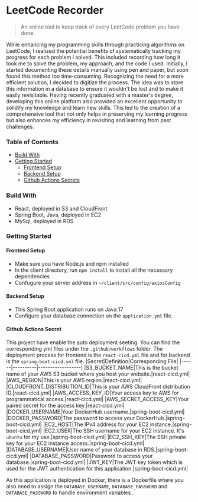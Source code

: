 # LeetCode Recorder

> An online tool to keep track of every LeetCode problem you have done.

While enhancing my programming skills through practicing algorithms on LeetCode, I realized the potential benefits of systematically tracking my progress for each problem I solved.
This included recording how long it took me to solve the problem, my approach, and the code I used. Initially, I started documenting these details manually using pen and paper, but soon 
found this method too time-consuming. Recognizing the need for a more efficient solution, I decided to digitize the process. The idea was to store this information in a database to ensure it 
wouldn't be lost and to make it easily revisitable. Having recently graduated with a master's degree, developing this online platform also provided an excellent opportunity to solidify my 
knowledge and learn new skills. This led to the creation of a comprehensive tool that not only helps in preserving my learning progress but also enhances my efficiency in revisiting and learning 
from past challenges.

### Table of Contents
- [Build With](###build-with)
- [Getting Started](###getting-started)
  - [Frontend Setup](####frontend-setup)
  - [Backend Setup](####backend-end-setup)
  - [Github Actions Secrets](####github-actions-secrets)

### Build With

- React, deployed in S3 and CloudFront
- Spring Boot, Java, deployed in EC2
- MySql, deployed in RDS

### Getting Started
#### Frontend Setup
- Make sure you have Node.js and npm installed
- In the client directory, run `npm install` to install all the necessary dependencies
- Confugure your server address in `~/client/src/config/axiosConfig`
#### Backend Setup
- This Spring Boot application runs on Java 17
- Configure your database connection on the `application.yml` file.
#### Github Actions Secret
This project have enable the auto deployment seeting. You can find the corresponding yml files under the `.github/workflows` folder. The deployment process for frontend is the `react-cicd.yml`
  file and for backend is the `spring-boot-cicd.yml` file.
|Secret|Definition|Corresponding File|
|------|----------|------------------|
|S3_BUCKET_NAME|This is the bucket name of your AWS S3 bucket where you host your website.|react-cicd.yml|
|AWS_REGION|This is your AWS region.|react-cicd.yml|
|CLOUDFRONT_DISTRIBUTION_ID|This is your AWS CloudFront distribution ID.|react-cicd.yml|
|AWS_ACCESS_KEY_ID|Your access key to AWS for programmatical access.|react-cicd.yml|
|AWS_SECRET_ACCESS_KEY|Your paired secret for the access key.|react-cicd.yml|
|DOCKER_USERNAME|Your DockerHub username.|spring-boot-cicd.yml|
|DOCKER_PASSWORD|The password to access your DockerHub.|spring-boot-cicd.yml|
|EC2_HOST|The IPv4 address for your EC2 instance.|spring-boot-cicd.yml|
|EC2_USER|The SSH username for your EC2 instance. It's `ubuntu` for my use.|spring-boot-cicd.yml|
|EC2_SSH_KEY|The SSH private key for your EC2 instance access.|spring-boot-cicd.yml|
|DATABASE_USERNAME|User name of your database in RDS.|spring-boot-cicd.yml|
|DATABASE_PASSWORD|Password to access your database.|spring-boot-cicd.yml|
|JWT_KEY|The JWT key token which is used for the JWT authentication for this application.|spring-boot-cicd.yml|

As this application is deployed in Docker, there is a Dockerfile where you also need to assign the `DATABASE_USERNAME`, `DATABASE_PASSWORD` and `DATABASE_PASSWORD` to handle environment variables
.
